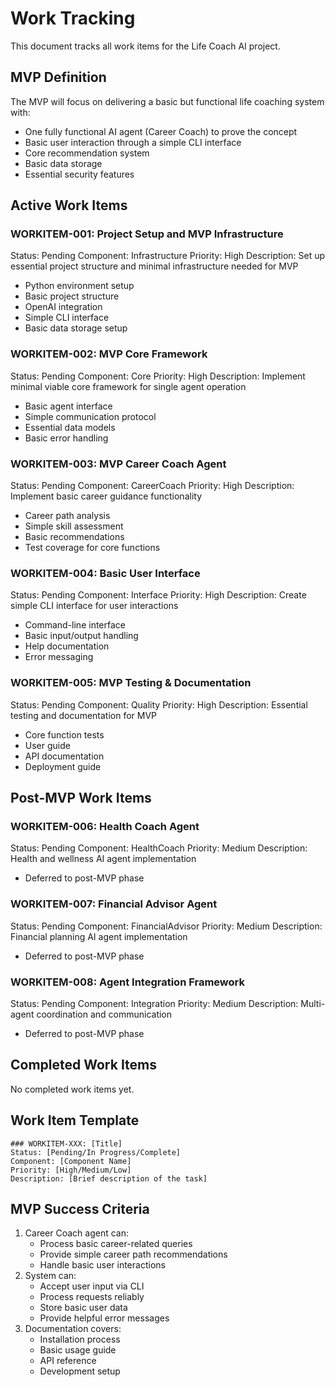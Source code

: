 # Work Tracking

This document tracks all work items for the Life Coach AI project.

## MVP Definition
The MVP will focus on delivering a basic but functional life coaching system with:
- One fully functional AI agent (Career Coach) to prove the concept
- Basic user interaction through a simple CLI interface
- Core recommendation system
- Basic data storage
- Essential security features

## Active Work Items

### WORKITEM-001: Project Setup and MVP Infrastructure
Status: Pending
Component: Infrastructure
Priority: High
Description: Set up essential project structure and minimal infrastructure needed for MVP
- Python environment setup
- Basic project structure
- OpenAI integration
- Simple CLI interface
- Basic data storage setup

### WORKITEM-002: MVP Core Framework
Status: Pending
Component: Core
Priority: High
Description: Implement minimal viable core framework for single agent operation
- Basic agent interface
- Simple communication protocol
- Essential data models
- Basic error handling

### WORKITEM-003: MVP Career Coach Agent
Status: Pending
Component: CareerCoach
Priority: High
Description: Implement basic career guidance functionality
- Career path analysis
- Simple skill assessment
- Basic recommendations
- Test coverage for core functions

### WORKITEM-004: Basic User Interface
Status: Pending
Component: Interface
Priority: High
Description: Create simple CLI interface for user interactions
- Command-line interface
- Basic input/output handling
- Help documentation
- Error messaging

### WORKITEM-005: MVP Testing & Documentation
Status: Pending
Component: Quality
Priority: High
Description: Essential testing and documentation for MVP
- Core function tests
- User guide
- API documentation
- Deployment guide

## Post-MVP Work Items

### WORKITEM-006: Health Coach Agent
Status: Pending
Component: HealthCoach
Priority: Medium
Description: Health and wellness AI agent implementation
- Deferred to post-MVP phase

### WORKITEM-007: Financial Advisor Agent
Status: Pending
Component: FinancialAdvisor
Priority: Medium
Description: Financial planning AI agent implementation
- Deferred to post-MVP phase

### WORKITEM-008: Agent Integration Framework
Status: Pending
Component: Integration
Priority: Medium
Description: Multi-agent coordination and communication
- Deferred to post-MVP phase

## Completed Work Items

No completed work items yet.

## Work Item Template
```
### WORKITEM-XXX: [Title]
Status: [Pending/In Progress/Complete]
Component: [Component Name]
Priority: [High/Medium/Low]
Description: [Brief description of the task]
```

## MVP Success Criteria
1. Career Coach agent can:
   - Process basic career-related queries
   - Provide simple career path recommendations
   - Handle basic user interactions
2. System can:
   - Accept user input via CLI
   - Process requests reliably
   - Store basic user data
   - Provide helpful error messages
3. Documentation covers:
   - Installation process
   - Basic usage guide
   - API reference
   - Development setup